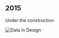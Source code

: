 ## 2015

Under the construction

![Data in Design](https://namjulee.github.io/njs-lab-public/project/2015-ac-development/2015-ac-development.jpg)